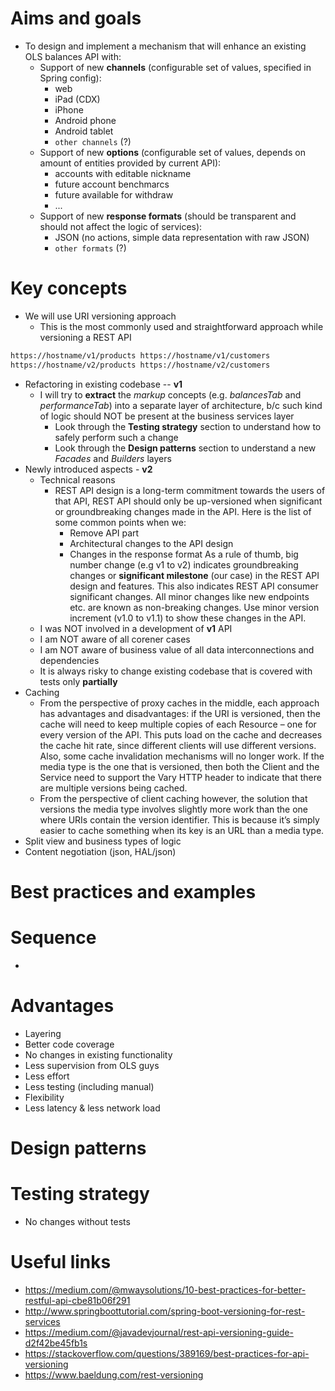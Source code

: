 # Aims and goals
- To design and implement a mechanism that will enhance an existing OLS balances API with:
    - Support of new **channels** (configurable set of values, specified in Spring config):
        - web
        - iPad (CDX)
        - iPhone
        - Android phone
        - Android tablet
        - `other channels` (?)
    - Support of new **options** (configurable set of values, depends on amount of entities provided by current API):
        - accounts with editable nickname
        - future account benchmarcs
        - future available for withdraw
        - ...
    - Support of new **response formats** (should be transparent and should not affect the logic of services):
        - JSON (no actions, simple data representation with raw JSON)
        - `other formats` (?)
    
# Key concepts
- We will use URI versioning approach
    - This is the most commonly used and straightforward approach while versioning a REST API
```bash
https://hostname/v1/products https://hostname/v1/customers
https://hostname/v2/products https://hostname/v2/customers
```
- Refactoring in existing codebase -- **v1**
    - I will try to **extract** the *markup* concepts (e.g. *balancesTab* and *performanceTab*) into a separate layer of
    architecture, b/c such kind of logic should NOT be present at the business services layer
        - Look through the **Testing strategy** section to understand how to safely perform such a change
        - Look through the **Design patterns** section to understand a new *Facades* and *Builders* layers
- Newly introduced aspects - **v2**
    - Technical reasons
        - REST API design is a long-term commitment towards the users of that API, REST API should only be up-versioned
        when significant or groundbreaking changes made in the API. Here is the list of some common points when we:
            - Remove API part
            - Architectural changes to the API design
            - Changes in the response format
        As a rule of thumb, big number change (e.g v1 to v2) indicates groundbreaking changes or **significant milestone**
        (our case) in the REST API design and features. This also indicates REST API consumer significant changes. All
        minor changes like new endpoints etc. are known as non-breaking changes. Use minor version increment (v1.0 to
        v1.1) to show these changes in the API.
    - I was NOT involved in a development of **v1** API
    - I am NOT aware of all corener cases
    - I am NOT aware of business value of all data interconnections and dependencies
    - It is always risky to change existing codebase that is covered with tests only **partially**
- Caching
    - From the perspective of proxy caches in the middle, each approach has advantages and disadvantages: if the URI is versioned, then the cache will need to keep multiple copies of each Resource – one for every version of the API. This puts load on the cache and decreases the cache hit rate, since different clients will use different versions. Also, some cache invalidation mechanisms will no longer work. If the media type is the one that is versioned, then both the Client and the Service need to support the Vary HTTP header to indicate that there are multiple versions being cached.
    - From the perspective of client caching however, the solution that versions the media type involves slightly more work than the one where URIs contain the version identifier. This is because it’s simply easier to cache something when its key is an URL than a media type.
- Split view and business types of logic
- Content negotiation (json, HAL/json)

# Best practices and examples


# Sequence
- 

# Advantages
- Layering
- Better code coverage
- No changes in existing functionality
- Less supervision from OLS guys
- Less effort
- Less testing (including manual)
- Flexibility
- Less latency & less network load 

# Design patterns


# Testing strategy
- No changes without tests

# Useful links
- https://medium.com/@mwaysolutions/10-best-practices-for-better-restful-api-cbe81b06f291
- http://www.springboottutorial.com/spring-boot-versioning-for-rest-services
- https://medium.com/@javadevjournal/rest-api-versioning-guide-d2f42be45fb1s
- https://stackoverflow.com/questions/389169/best-practices-for-api-versioning
- https://www.baeldung.com/rest-versioning